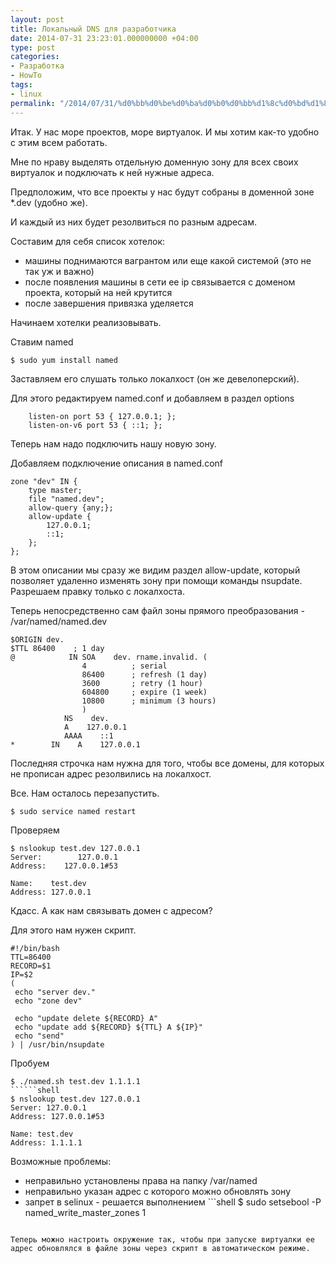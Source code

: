 ```yaml
---
layout: post
title: Локальный DNS для разработчика
date: 2014-07-31 23:23:01.000000000 +04:00
type: post
categories:
- Разработка
- HowTo
tags:
- linux
permalink: "/2014/07/31/%d0%bb%d0%be%d0%ba%d0%b0%d0%bb%d1%8c%d0%bd%d1%8b%d0%b9-dns-%d0%b4%d0%bb%d1%8f-%d1%80%d0%b0%d0%b7%d1%80%d0%b0%d0%b1%d0%be%d1%82%d1%87%d0%b8%d0%ba%d0%b0/"
---
```

Итак. У нас море проектов, море виртуалок. И мы хотим как-то удобно с этим всем работать.

Мне по нраву выделять отдельную доменную зону для всех своих виртуалок и подключать к ней нужные адреса.

Предположим, что все проекты у нас будут собраны в доменной зоне *.dev (удобно же).

И каждый из них будет резолвиться по разным адресам.

Составим для себя список хотелок:

- машины поднимаются вагрантом или еще какой системой (это не так уж и важно)
- после появления машины в сети ее ip связывается с доменом проекта, который на ней крутится
- после завершения привязка уделяется

Начинаем хотелки реализовывать.

Ставим named

```shell
$ sudo yum install named
```

Заставляем его слушать только локалхост (он же девелоперский).

Для этого редактируем named.conf и добавляем в раздел options

```
    listen-on port 53 { 127.0.0.1; };  
    listen-on-v6 port 53 { ::1; };
```

Теперь нам надо подключить нашу новую зону.

Добавляем подключение описания в named.conf

```
zone "dev" IN {  
    type master;  
    file "named.dev";  
    allow-query {any;};  
    allow-update {  
        127.0.0.1;  
        ::1;  
    };  
};
```

В этом описании мы сразу же видим раздел allow-update, который позволяет удаленно изменять зону при помощи команды nsupdate. Разрешаем правку только с локалхоста.

Теперь непосредственно сам файл зоны прямого преобразования - /var/named/named.dev

```
$ORIGIN dev.  
$TTL 86400    ; 1 day  
@            IN SOA    dev. rname.invalid. (  
                4          ; serial  
                86400      ; refresh (1 day)  
                3600       ; retry (1 hour)  
                604800     ; expire (1 week)  
                10800      ; minimum (3 hours)  
                )  
            NS    dev.  
            A    127.0.0.1  
            AAAA    ::1  
*        IN    A    127.0.0.1
```

Последняя строчка нам нужна для того, чтобы все домены, для которых не прописан адрес резолвились на локалхост.

Все. Нам осталось перезапустить.

```shell
$ sudo service named restart
```

Проверяем

```shell
$ nslookup test.dev 127.0.0.1  
Server:        127.0.0.1  
Address:    127.0.0.1#53

Name:    test.dev  
Address: 127.0.0.1
```

 

 

Кдасс. А как нам связывать домен с адресом?

Для этого нам нужен скрипт.

```shell
#!/bin/bash  
TTL=86400  
RECORD=$1  
IP=$2  
(  
 echo "server dev."  
 echo "zone dev"

 echo "update delete ${RECORD} A"  
 echo "update add ${RECORD} ${TTL} A ${IP}"  
 echo "send"  
) | /usr/bin/nsupdate
```

 

Пробуем

```shell
$ ./named.sh test.dev 1.1.1.1
``````shell
$ nslookup test.dev 127.0.0.1  
Server: 127.0.0.1  
Address: 127.0.0.1#53

Name: test.dev  
Address: 1.1.1.1
```

Возможные проблемы:

- неправильно установлены права на папку /var/named
- неправильно указан адрес с которого можно обновлять зону
- запрет в selinux - решается выполнением ```shell
$ sudo setsebool -P named_write_master_zones 1
```

Теперь можно настроить окружение так, чтобы при запуске виртуалки ее адрес обновлялся в файле зоны через скрипт в автоматическом режиме.


